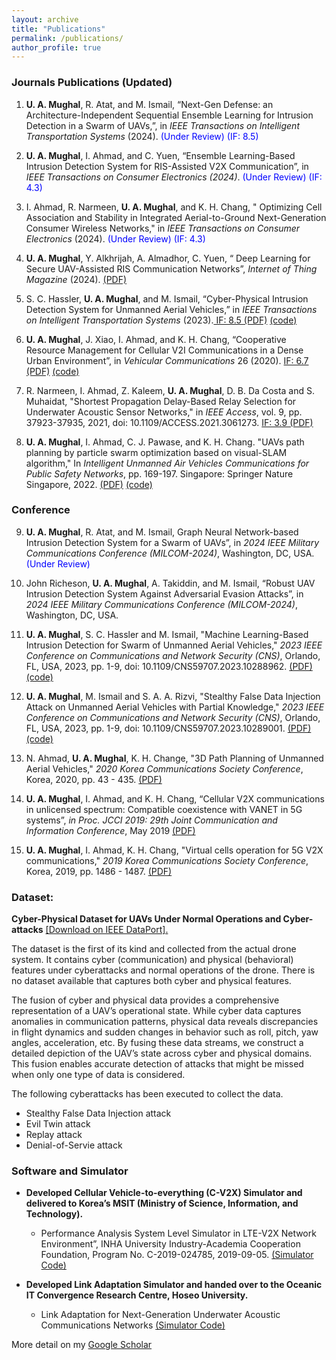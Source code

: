 ```yaml
---
layout: archive
title: "Publications"
permalink: /publications/
author_profile: true
---
```




### Journals Publications  (Updated)

1. **U. A. Mughal**, R. Atat, and M. Ismail, “Next-Gen Defense: an Architecture-Independent Sequential Ensemble Learning for Intrusion Detection in a Swarm of UAVs,”, in *IEEE Transactions on Intelligent Transportation Systems* (2024). <span style="color: blue;">(Under Review) (IF: 8.5)<span> 

1. **U. A. Mughal**, I. Ahmad, and C. Yuen, “Ensemble Learning-Based Intrusion Detection System for RIS-Assisted V2X Communication”, in *IEEE Transactions on Consumer Electronics (2024)*. <span style="color: blue;">(Under Review) (IF: 4.3)<span>

1. I. Ahmad, R. Narmeen, **U. A. Mughal**, and K. H. Chang, " Optimizing Cell Association and Stability in Integrated Aerial-to-Ground Next-Generation Consumer Wireless Networks," in *IEEE Transactions on Consumer Electronics* (2024). <span style="color: blue;">(Under Review) (IF: 4.3)<span>


3. **U. A. Mughal**, Y. Alkhrijah, A. Almadhor,  C. Yuen, “ Deep Learning for Secure UAV-Assisted RIS Communication Networks”, *Internet of Thing Magazine* (2024). <span style="color: blue;"> <span> [(PDF)](/files/IoTM.pdf)

4. S. C. Hassler, **U. A. Mughal**, and M. Ismail, “Cyber-Physical Intrusion Detection System for Unmanned Aerial Vehicles,” in *IEEE Transactions on Intelligent Transportation Systems* (2023).[ IF:  8.5 (PDF)](/files/IEEEE_T_ITS.pdf) [(code)](https://github.com/uamughal/Cyber-Physical-Intrusion-Detection-System-for-Unmanned-Aerial-Vehicles/tree/main)


5. **U. A. Mughal**, J. Xiao, I. Ahmad, and K. H. Chang, “Cooperative Resource Management for Cellular V2I Communications in a Dense Urban Environment”, in *Vehicular Communications* 26 (2020). [IF: 6.7 (PDF)](/files/V2I.pdf) [(code)](https://github.com/uamughal/Cellular-Vehilce-to-Infrastructure_C-V2I)

6. R. Narmeen, I. Ahmad, Z. Kaleem, **U. A. Mughal**, D. B. Da Costa and S. Muhaidat, "Shortest Propagation Delay-Based Relay Selection for Underwater Acoustic Sensor Networks," in *IEEE Access*, vol. 9, pp. 37923-37935, 2021, doi: 10.1109/ACCESS.2021.3061273. [IF: 3.9 (PDF)](/files/underwater.pdf) 

8. **U. A. Mughal**, I. Ahmad, C. J. Pawase, and K. H. Chang. "UAVs path planning by particle swarm optimization based on visual-SLAM algorithm," In *Intelligent Unmanned Air Vehicles Communications for Public Safety Networks*, pp. 169-197. Singapore: Springer Nature Singapore, 2022. [(PDF)](/files/VSLAM_PSO(TMC).pdf) [(code)](https://github.com/uamughal/PSO-VSLAM)


### Conference

9. **U. A. Mughal**, R. Atat, and M. Ismail, Graph Neural Network-based Intrusion Detection System for a Swarm of UAVs”, in *2024 IEEE Military Communications Conference (MILCOM-2024)*, Washington, DC, USA. <span style="color: blue;"> (Under Review)<span>

10. John Richeson, **U. A. Mughal**, A. Takiddin, and M. Ismail, “Robust UAV Intrusion Detection System Against Adversarial Evasion 
Attacks”, in *2024 IEEE Military Communications Conference (MILCOM-2024)*, Washington, DC, USA. 

10. **U. A. Mughal**, S. C. Hassler and M. Ismail, "Machine Learning-Based Intrusion Detection for Swarm of Unmanned Aerial Vehicles," *2023 IEEE Conference on Communications and Network Security (CNS)*, Orlando, FL, USA, 2023, pp. 1-9, doi: 10.1109/CNS59707.2023.10288962. [(PDF)](/files/ML.pdf) [(code)](https://github.com/uamughal/Stealthy-False-Data-Injection-Attack)

11. **U. A. Mughal**, M. Ismail and S. A. A. Rizvi, "Stealthy False Data Injection Attack on Unmanned Aerial Vehicles with Partial Knowledge," *2023 IEEE Conference on Communications and Network Security (CNS)*, Orlando, FL, USA, 2023, pp. 1-9, doi: 10.1109/CNS59707.2023.10289001. [(PDF)](/files/FDI.pdf) [(code)](https://github.com/uamughal/Stealthy-False-Data-Injection-Attack)

12. N. Ahmad, **U. A. Mughal**, K. H. Change, "3D Path Planning of Unmanned Aerial Vehicles," *2020 Korea Communications Society Conference*, Korea, 2020, pp. 43 - 435. [(PDF)](/files/3D-PathPlanning.pdf)

13. **U. A. Mughal**, I. Ahmad, and K. H. Chang, “Cellular V2X communications in unlicensed spectrum: Compatible coexistence with VANET in 5G systems”, *in Proc. JCCI 2019: 29th Joint Communication and Information Conference*, May 2019 [(PDF)](/files/JCCI.pdf)

14. **U. A. Mughal**, I. Ahmad, K. H. Chang, "Virtual cells operation for 5G V2X communications," *2019 Korea Communications Society Conference*, Korea, 2019, pp. 1486 - 1487. [(PDF)](/files/5G-V2X.pdf)

<span style="color: blue;"> <span>



### Dataset: 

**Cyber-Physical Dataset for UAVs Under Normal Operations and Cyber-attacks** 
[[Download on IEEE DataPort].](https://ieee-dataport.org/documents/cyber-physical-dataset-uavs-under-normal-operations-and-cyber-attacks)

The dataset is the first of its kind and collected from the actual drone system. It contains cyber (communication) and physical (behavioral) features under cyberattacks and normal operations of the drone. There is no dataset available that captures both cyber and physical features. 

The fusion of cyber and physical data provides a comprehensive representation of a UAV’s operational state. While cyber data captures anomalies in communication patterns, physical data reveals discrepancies in flight dynamics and sudden changes in behavior such as roll, pitch, yaw angles, acceleration, etc. By fusing these data streams, we construct a
detailed depiction of the UAV’s state across cyber and physical domains. This fusion enables accurate detection of attacks that might be missed when only one type of data is considered.

The following cyberattacks has been executed to collect the data.
  - Stealthy False Data Injection attack
  - Evil Twin attack
  - Replay attack
  - Denial-of-Servie attack

### Software and Simulator

- **Developed Cellular Vehicle-to-everything (C-V2X) Simulator and delivered to Korea’s MSIT (Ministry of Science, Information, and Technology).**

  - Performance Analysis System Level Simulator in LTE-V2X Network Environment”, INHA University Industry-Academia Cooperation Foundation, Program No. C-2019-024785, 2019-09-05. [(Simulator Code)](https://github.com/uamughal/V2X-System-Level-Simulator)

- **Developed Link Adaptation Simulator and handed over to the Oceanic IT Convergence Research Centre, Hoseo University.**

  - Link Adaptation for Next-Generation Underwater Acoustic Communications Networks [(Simulator Code)](https://github.com/uamughal/System-Level-Simulator-for-Underwater-Autonomous-Vehicles)



More detail on my [Google Scholar](https://scholar.google.com/citations?hl=en&user=yIQfpKIAAAAJ&view_op=list_works&sortby=pubdate)


<span style="color: blue;">  <span>
